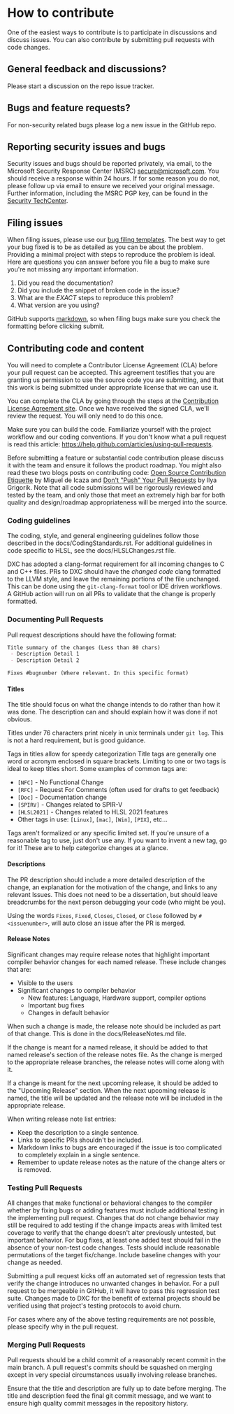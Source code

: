 # How to contribute

One of the easiest ways to contribute is to participate in discussions and discuss issues. You can also contribute by submitting pull requests with code changes.

## General feedback and discussions?

Please start a discussion on the repo issue tracker.

## Bugs and feature requests?

For non-security related bugs please log a new issue in the GitHub repo.

## Reporting security issues and bugs

Security issues and bugs should be reported privately, via email, to the Microsoft Security Response Center (MSRC) <secure@microsoft.com>. You should receive a response within 24 hours. If for some reason you do not, please follow up via email to ensure we received your original message. Further information, including the MSRC PGP key, can be found in the [Security TechCenter](https://technet.microsoft.com/en-us/security/ff852094.aspx).

## Filing issues

When filing issues, please use our [bug filing templates](https://github.com/aspnet/Home/wiki/Functional-bug-template).
The best way to get your bug fixed is to be as detailed as you can be about the problem.
Providing a minimal project with steps to reproduce the problem is ideal.
Here are questions you can answer before you file a bug to make sure you're not missing any important information.

1. Did you read the documentation?
2. Did you include the snippet of broken code in the issue?
3. What are the *EXACT* steps to reproduce this problem?
4. What version are you using?

GitHub supports [markdown](https://help.github.com/articles/github-flavored-markdown/), so when filing bugs make sure you check the formatting before clicking submit.

## Contributing code and content

You will need to complete a Contributor License Agreement (CLA) before your pull request can be accepted. This agreement testifies that you are granting us permission to use the source code you are submitting, and that this work is being submitted under appropriate license that we can use it.

You can complete the CLA by going through the steps at the [Contribution License Agreement site](https://cla.microsoft.com). Once we have received the signed CLA, we'll review the request. You will only need to do this once.

Make sure you can build the code. Familiarize yourself with the project workflow and our coding conventions. If you don't know what a pull request is read this article: <https://help.github.com/articles/using-pull-requests>.

Before submitting a feature or substantial code contribution please discuss it with the team and ensure it follows the product roadmap. You might also read these two blogs posts on contributing code: [Open Source Contribution Etiquette](http://tirania.org/blog/archive/2010/Dec-31.html) by Miguel de Icaza and [Don't "Push" Your Pull Requests](https://www.igvita.com/2011/12/19/dont-push-your-pull-requests/) by Ilya Grigorik. Note that all code submissions will be rigorously reviewed and tested by the team, and only those that meet an extremely high bar for both quality and design/roadmap appropriateness will be merged into the source.

### Coding guidelines

The coding, style, and general engineering guidelines follow those described in the docs/CodingStandards.rst. For additional guidelines in code specific to HLSL, see the docs/HLSLChanges.rst file.

DXC has adopted a clang-format requirement for all incoming changes to C and C++ files. PRs to DXC should have the *changed code* clang formatted to the LLVM style, and leave the remaining portions of the file unchanged. This can be done using the `git-clang-format` tool or IDE driven workflows. A GitHub action will run on all PRs to validate that the change is properly formatted.

### Documenting Pull Requests

Pull request descriptions should have the following format:

```md
Title summary of the changes (Less than 80 chars)
 - Description Detail 1
 - Description Detail 2

Fixes #bugnumber (Where relevant. In this specific format)
```

#### Titles

The title should focus on what the change intends to do rather than how it was done.
The description can and should explain how it was done if not obvious.

Titles under 76 characters print nicely in unix terminals under `git log`.
This is not a hard requirement, but is good guidance.

Tags in titles allow for speedy categorization
Title tags  are generally one word or acronym enclosed in square brackets.
Limiting to one or two tags is ideal to keep titles short.
Some examples of common tags are:

- `[NFC]` - No Functional Change
- `[RFC]` - Request For Comments (often used for drafts to get feedback)
- `[Doc]` - Documentation change
- `[SPIRV]` - Changes related to SPIR-V
- `[HLSL2021]` - Changes related to HLSL 2021 features
- Other tags in use: `[Linux]`, `[mac]`, `[Win]`, `[PIX]`, etc...

Tags aren't formalized or any specific limited set.
If you're unsure of a reasonable tag to use, just don't use any.
If you want to invent a new tag, go for it!
These are to help categorize changes at a glance.

#### Descriptions

The PR description should include a more detailed description of the change,
 an explanation for the motivation of the change, and links to any relevant Issues.
This does not need to be a dissertation, but should leave breadcrumbs for the next person debugging your code (who might be you).

Using the words `Fixes`, `Fixed`, `Closes`, `Closed`, or `Close` followed by
 `#<issuenumber>`, will auto close an issue after the PR is merged.

#### Release Notes

Significant changes may require release notes that highlight important
 compiler behavior changes for each named release.
These include changes that are:

- Visible to the users
- Significant changes to compiler behavior
  - New features: Language, Hardware support, compiler options
  - Important bug fixes
  - Changes in default behavior

When such a change is made, the release note should be included as part of that change.
This is done in the docs/ReleaseNotes.md file.

If the change is meant for a named release, it should be added to that named release's section of the release notes file.
As the change is merged to the appropriate release branches, the release notes will come along with it.

If a change is meant for the next upcoming release, it should be added to the "Upcoming Release" section.
When the next upcoming release is named, the title will be updated and the release note will be included in the appropriate release.

When writing release note list entries:

- Keep the description to a single sentence.
- Links to specific PRs shouldn't be included.
- Markdown links to bugs are encouraged if the issue is too complicated to completely explain in a single sentence.
- Remember to update release notes as the nature of the change alters or is removed.

### Testing Pull Requests

All changes that make functional or behavioral changes to the compiler whether by fixing bugs or adding features
 must include additional testing in the implementing pull request.
Changes that do not change behavior may still be required to add testing if the change impacts areas with limited test coverage
 to verify that the change doesn't alter previously untested, but important behavior.
For bug fixes, at least one added test should fail in the absence of your non-test code changes.
Tests should include reasonable permutations of the target fix/change.
Include baseline changes with your change as needed.

Submitting a pull request kicks off an automated set of regression tests that verify the change introduces no unwanted changes in behavior.
For a pull request to be mergeable in GitHub, it will have to pass this regression test suite.
Changes made to DXC for the benefit of external projects should be verified using that project's testing protocols to avoid churn.

For cases where any of the above testing requirements are not possible, please specify why in the pull request.

### Merging Pull Requests

Pull requests should be a child commit of a reasonably recent commit in the main branch.
A pull request's commits should be squashed on merging except in very special circumstances usually involving release branches.

Ensure that the title and description are fully up to date before merging.
The title and description feed the final git commit message, and we want to ensure high quality commit messages in the repository history.
